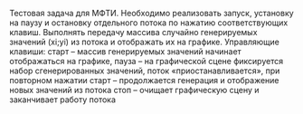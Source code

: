 Тестовая задача для МФТИ. 
Необходимо реализовать запуск, установку на паузу и остановку отдельного потока по нажатию соответствующих клавиш. 
Выполнять передачу массива случайно генерируемых значений (xi;yi) из потока и отображать их на графике. Управляющие клавиши:
старт – массив генерируемых значений начинает отображаться на графике, 
пауза – на графической сцене фиксируется набор сгенерированных значений, поток «приостанавливается», 
 при повторном нажатии старт – продолжается генерация и отображение новых значений из потока 
стоп – очищает графическую сцену и заканчивает работу потока
